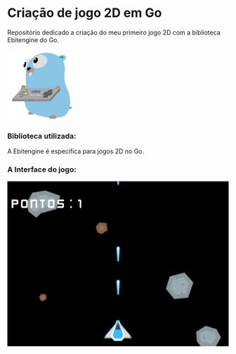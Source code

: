 # Criação de jogo 2D em Go
Repositório dedicado a criação do meu primeiro jogo 2D com a biblioteca Ebitengine do Go.

![alt text](image.png)

### Biblioteca utilizada:
A Ebitengine é especifica para jogos 2D no Go.


### A Interface do jogo:
![alt text](image-1.png)
